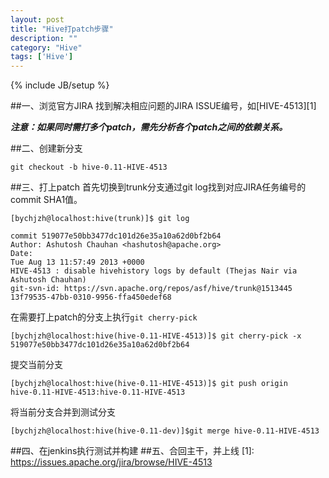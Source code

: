```yaml
---
layout: post
title: "Hive打patch步骤"
description: ""
category: "Hive"
tags: ['Hive']
---
```

{% include JB/setup %}

##一、浏览官方JIRA
找到解决相应问题的JIRA ISSUE编号，如[HIVE-4513][1] 

***注意：如果同时需打多个patch，需先分析各个patch之间的依赖关系。***

##二、创建新分支

    git checkout -b hive-0.11-HIVE-4513
##三、打上patch
首先切换到trunk分支通过git log找到对应JIRA任务编号的commit SHA1值。

    [bychjzh@localhost:hive(trunk)]$ git log
 
    commit 519077e50bb3477dc101d26e35a10a62d0bf2b64
    Author: Ashutosh Chauhan <hashutosh@apache.org>
    Date:
    Tue Aug 13 11:57:49 2013 +0000
    HIVE-4513 : disable hivehistory logs by default (Thejas Nair via Ashutosh Chauhan)
    git-svn-id: https://svn.apache.org/repos/asf/hive/trunk@1513445
    13f79535-47bb-0310-9956-ffa450edef68
 
在需要打上patch的分支上执行`git cherry-pick`

    [bychjzh@localhost:hive(hive-0.11-HIVE-4513)]$ git cherry-pick -x
    519077e50bb3477dc101d26e35a10a62d0bf2b64
提交当前分支

    [bychjzh@localhost:hive(hive-0.11-HIVE-4513)]$ git push origin
    hive-0.11-HIVE-4513:hive-0.11-HIVE-4513 
将当前分支合并到测试分支

    [bychjzh@localhost:hive(hive-0.11-dev)]$git merge hive-0.11-HIVE-4513
##四、在jenkins执行测试并构建
##五、合回主干，并上线
  [1]: https://issues.apache.org/jira/browse/HIVE-4513
